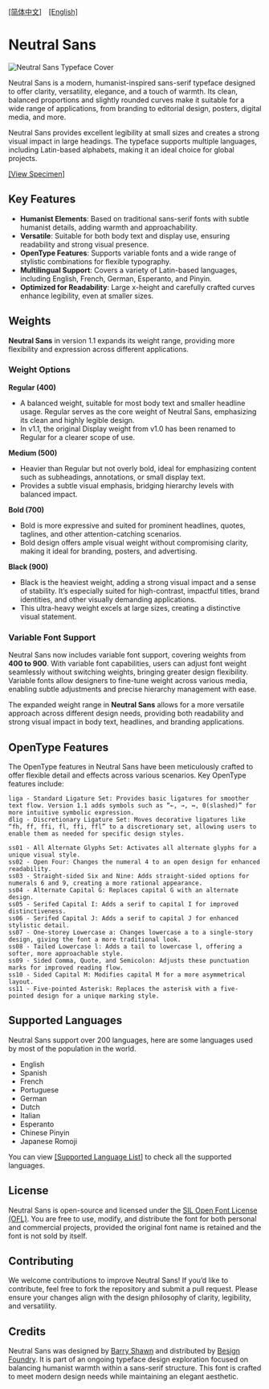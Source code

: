 [[简体中文]](README-CN.md)　[[English]](README.md)

# Neutral Sans

![Neutral Sans Typeface Cover](image/cover.jpg)

Neutral Sans is a modern, humanist-inspired sans-serif typeface designed to offer clarity, versatility, elegance, and a touch of warmth. Its clean, balanced proportions and slightly rounded curves make it suitable for a wide range of applications, from branding to editorial design, posters, digital media, and more.

Neutral Sans provides excellent legibility at small sizes and creates a strong visual impact in large headings. The typeface supports multiple languages, including Latin-based alphabets, making it an ideal choice for global projects.

[[View Specimen]](Specimen/Neutral%20Sans%20v1.1%20Type%20Specimen.pdf)

## Key Features

- **Humanist Elements**: Based on traditional sans-serif fonts with subtle humanist details, adding warmth and approachability.
- **Versatile**: Suitable for both body text and display use, ensuring readability and strong visual presence.
- **OpenType Features**: Supports variable fonts and a wide range of stylistic combinations for flexible typography.
- **Multilingual Support**: Covers a variety of Latin-based languages, including English, French, German, Esperanto, and Pinyin.
- **Optimized for Readability**: Large x-height and carefully crafted curves enhance legibility, even at smaller sizes.

## Weights

**Neutral Sans** in version 1.1 expands its weight range, providing more flexibility and expression across different applications.

### Weight Options

**Regular (400)**  
   - A balanced weight, suitable for most body text and smaller headline usage. Regular serves as the core weight of Neutral Sans, emphasizing its clean and highly legible design.
   - In v1.1, the original Display weight from v1.0 has been renamed to Regular for a clearer scope of use.

**Medium (500)**  
   - Heavier than Regular but not overly bold, ideal for emphasizing content such as subheadings, annotations, or small display text.
   - Provides a subtle visual emphasis, bridging hierarchy levels with balanced impact.

**Bold (700)**  
   - Bold is more expressive and suited for prominent headlines, quotes, taglines, and other attention-catching scenarios.
   - Bold design offers ample visual weight without compromising clarity, making it ideal for branding, posters, and advertising.

**Black (900)**  
   - Black is the heaviest weight, adding a strong visual impact and a sense of stability. It’s especially suited for high-contrast, impactful titles, brand identities, and other visually demanding applications.
   - This ultra-heavy weight excels at large sizes, creating a distinctive visual statement.

### Variable Font Support

Neutral Sans now includes variable font support, covering weights from **400 to 900**. With variable font capabilities, users can adjust font weight seamlessly without switching weights, bringing greater design flexibility. Variable fonts allow designers to fine-tune weight across various media, enabling subtle adjustments and precise hierarchy management with ease.

The expanded weight range in **Neutral Sans** allows for a more versatile approach across different design needs, providing both readability and strong visual impact in body text, headlines, and branding applications.

## OpenType Features

The OpenType features in Neutral Sans have been meticulously crafted to offer flexible detail and effects across various scenarios. Key OpenType features include:

```
liga - Standard Ligature Set: Provides basic ligatures for smoother text flow. Version 1.1 adds symbols such as “←, →, ↔, 0(slashed)” for more intuitive symbolic expression.
dlig - Discretionary Ligature Set: Moves decorative ligatures like “fh, ff, ffi, fl, ffi, ffl” to a discretionary set, allowing users to enable them as needed for specific design styles.

ss01 - All Alternate Glyphs Set: Activates all alternate glyphs for a unique visual style.
ss02 - Open Four: Changes the numeral 4 to an open design for enhanced readability.
ss03 - Straight-sided Six and Nine: Adds straight-sided options for numerals 6 and 9, creating a more rational appearance.
ss04 - Alternate Capital G: Replaces capital G with an alternate design.
ss05 - Serifed Capital I: Adds a serif to capital I for improved distinctiveness.
ss06 - Serifed Capital J: Adds a serif to capital J for enhanced stylistic detail.
ss07 - One-storey Lowercase a: Changes lowercase a to a single-story design, giving the font a more traditional look.
ss08 - Tailed Lowercase l: Adds a tail to lowercase l, offering a softer, more approachable style.
ss09 - Sided Comma, Quote, and Semicolon: Adjusts these punctuation marks for improved reading flow.
ss10 - Sided Capital M: Modifies capital M for a more asymmetrical layout.
ss11 - Five-pointed Asterisk: Replaces the asterisk with a five-pointed design for a unique marking style.
```

## Supported Languages

Neutral Sans support over 200 languages, here are some languages used by most of the population in the world.

- English
- Spanish
- French
- Portuguese
- German
- Dutch
- Italian
- Esperanto
- Chinese Pinyin
- Japanese Romoji

You can view [[Supported Language List]](Supported%20Languages.md) to check all the supported languages.

## License

Neutral Sans is open-source and licensed under the [SIL Open Font License (OFL)](https://scripts.sil.org/cms/scripts/page.php?site_id=nrsi&id=OFL). You are free to use, modify, and distribute the font for both personal and commercial projects, provided the original font name is retained and the font is not sold by itself.

## Contributing

We welcome contributions to improve Neutral Sans! If you’d like to contribute, feel free to fork the repository and submit a pull request. Please ensure your changes align with the design philosophy of clarity, legibility, and versatility.

## Credits

Neutral Sans was designed by [Barry Shawn](https://github.com/BarryShawnsz) and distributed by [Besign Foundry](https://github.com/BesignLab). It is part of an ongoing typeface design exploration focused on balancing humanist warmth within a sans-serif structure. This font is crafted to meet modern design needs while maintaining an elegant aesthetic.

